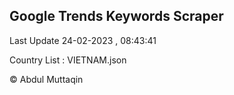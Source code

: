 

## Google Trends Keywords Scraper 
 
Last Update 24-02-2023 , 08:43:41

Country List :
VIETNAM.json



© Abdul Muttaqin 
